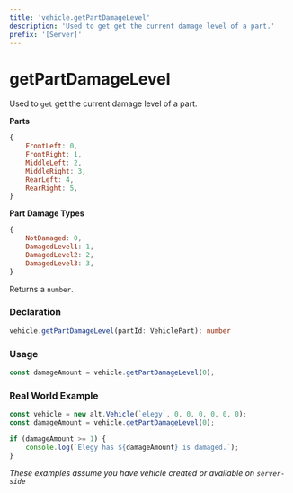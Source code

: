 ```yaml
---
title: 'vehicle.getPartDamageLevel'
description: 'Used to get get the current damage level of a part.'
prefix: '[Server]'
---
```


# getPartDamageLevel

Used to `get` get the current damage level of a part.

**Parts**

```js
{
    FrontLeft: 0,
    FrontRight: 1,
    MiddleLeft: 2,
    MiddleRight: 3,
    RearLeft: 4,
    RearRight: 5,
}
```

**Part Damage Types**

```js
{
    NotDamaged: 0,
    DamagedLevel1: 1,
    DamagedLevel2: 2,
    DamagedLevel3: 3,
}
```

Returns a `number`.

### Declaration

```typescript
vehicle.getPartDamageLevel(partId: VehiclePart): number
```

### Usage

```js
const damageAmount = vehicle.getPartDamageLevel(0);
```

### Real World Example

```js
const vehicle = new alt.Vehicle(`elegy`, 0, 0, 0, 0, 0, 0);
const damageAmount = vehicle.getPartDamageLevel(0);

if (damageAmount >= 1) {
    console.log(`Elegy has ${damageAmount} is damaged.`);
}
```

_These examples assume you have vehicle created or available on `server-side`_